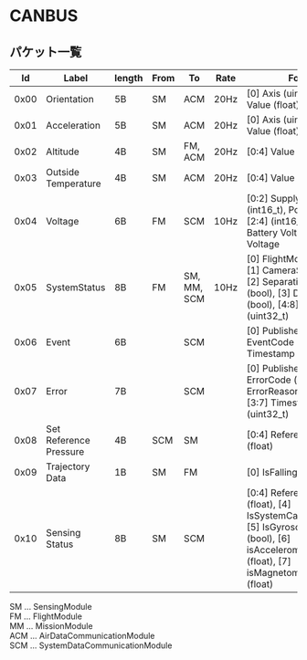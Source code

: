 # CANBUS

## パケット一覧

| Id   | Label                  | length | From | To          | Rate | Format                                                                                                                                                                        |
| ---- | ---------------------- | ------ | ---- | ----------- | ---- | ----------------------------------------------------------------------------------------------------------------------------------------------------------------------------- |
| 0x00 | Orientation            | 5B     | SM   | ACM         | 20Hz | [0] Axis (uint8_t), [1:5] Value (float)                                                                                                                                       |
| 0x01 | Acceleration           | 5B     | SM   | ACM         | 20Hz | [0] Axis (uint8_t), [1:5] Value (float)                                                                                                                                       |
| 0x02 | Altitude               | 4B     | SM   | FM, ACM     | 20Hz | [0:4] Value (float)                                                                                                                                                           |
| 0x03 | Outside Temperature    | 4B     | SM   | ACM         | 20Hz | [0:4] Value (float)                                                                                                                                                           |
| 0x04 | Voltage                | 6B     | FM   | SCM         | 10Hz | [0:2] Supply Voltage (int16_t), Pool Voltage [2:4] (int16_t), [4:6] Battery Voltage (int16_t) Voltage                                                                         |
| 0x05 | SystemStatus           | 8B     | FM   | SM, MM, SCM | 10Hz | [0] FlightMode (uint8_t), [1] CameraState (bool), [2] SeparationState (bool), [3] DoLogging (bool), [4:8] FlightTime (uint32_t)                                               |
| 0x06 | Event                  | 6B     |      | SCM         |      | [0] Publisher (uint8_t), [1] EventCode (uint8_t), [2:6] Timestamp (uint32_t)                                                                                                  |
| 0x07 | Error                  | 7B     |      | SCM         |      | [0] Publisher (uint8_t), [1] ErrorCode (uint8_t), [2] ErrorReason (uint8_t), [3:7] Timestamp (uint32_t)                                                                       |
| 0x08 | Set Reference Pressure | 4B     | SCM  | SM          |      | [0:4] ReferencePressure (float)                                                                                                                                               |
| 0x09 | Trajectory Data        | 1B     | SM   | FM          |      | [0] IsFalling (bool)                                                                                                                                                          |
| 0x10 | Sensing Status         | 8B     | SM   | SCM         |      | [0:4] ReferencePressure (float), [4] IsSystemCalibrated (bool), [5] IsGyroscopeCalibrated (bool), [6] isAccelerometerCalibrated (float), [7] isMagnetometerCalibrated (float) |

SM ... SensingModule  
FM ... FlightModule  
MM ... MissionModule  
ACM ... AirDataCommunicationModule  
SCM ... SystemDataCommunicationModule  
